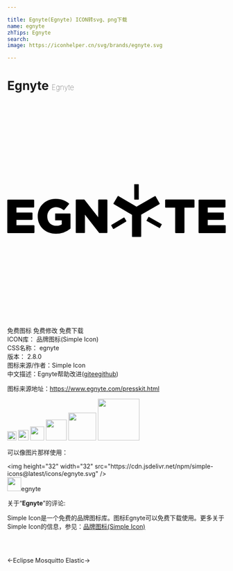 ```yaml
---

title: Egnyte(Egnyte) ICON转svg、png下载
name: egnyte
zhTips: Egnyte
search: 
image: https://iconhelper.cn/svg/brands/egnyte.svg

---
```


# Egnyte  <small style="font-size: 60%;font-weight: 100">Egnyte</small>

<div id="svg" class="svg-wrap">
<svg role="img" viewBox="0 0 24 24" xmlns="http://www.w3.org/2000/svg"><title>Egnyte icon</title><path d="M16.742 11.214l-.447-.78a.062.062 0 0 0-.082-.022l-2.014 1.162-1.986-1.167a.062.062 0 0 0-.082.021l-.458.78a.062.062 0 0 0 .021.083l2.009 1.178v2.363c0 .033.027.06.06.06h.89a.06.06 0 0 0 .06-.06v-2.374l2.007-1.162c.028-.016.039-.055.022-.082zm-3.863 1.583c-.017-.028-.055-.038-.088-.022l-1.342.797c-.027.016-.038.054-.022.087l.191.327c.016.028.055.039.087.022l1.343-.797c.027-.016.038-.054.022-.087zm1.533-3.69l-.442.006c-.016 0-.027.011-.027.033l.005 1.62c0 .017.011.028.033.028h.442c.016 0 .027-.01.027-.033l-.005-1.62a.035.035 0 0 0-.033-.033zm2.554 4.377l-1.413-.791c-.017-.005-.033-.005-.039.011l-.218.387c-.005.017-.005.033.011.039l1.413.79c.017.006.033.006.039-.01l.218-.388c.01-.01.005-.032-.011-.038zm-14.057.12h-1.9v-.584h1.687a.075.075 0 0 0 .076-.076v-.65a.075.075 0 0 0-.076-.076H1.01v-.556h1.87a.075.075 0 0 0 .077-.077v-.715a.075.075 0 0 0-.077-.076H.076A.075.075 0 0 0 0 10.87v3.526c0 .043.033.076.076.076H2.91a.075.075 0 0 0 .076-.076v-.715a.078.078 0 0 0-.076-.077zm3.967-1.282H5.26v.748h.725v.442c0 .005 0 .01-.005.01-.153.099-.338.148-.584.148-.584 0-.999-.426-.999-1.02v-.012c0-.562.41-1.01.939-1.01.338 0 .584.11.83.301.032.027.081.022.103-.01l.502-.607a.078.078 0 0 0-.01-.109c-.377-.305-.82-.485-1.436-.485-1.14 0-1.98.84-1.98 1.915v.01c0 1.114.856 1.905 2.002 1.905a2.49 2.49 0 0 0 1.572-.545.088.088 0 0 0 .027-.06v-1.545c.005-.043-.027-.076-.071-.076zm4.044-1.533h-.857a.075.075 0 0 0-.077.076v1.866l-1.49-1.915a.088.088 0 0 0-.06-.027h-.834a.075.075 0 0 0-.077.076v3.525c0 .044.033.077.077.077h.856a.075.075 0 0 0 .077-.077v-1.943l1.55 1.992a.088.088 0 0 0 .06.028h.78a.075.075 0 0 0 .076-.077v-3.525c-.005-.038-.043-.076-.081-.076zm9.571 0H17.42a.075.075 0 0 0-.077.076v.742c0 .044.033.076.077.076h1.026v2.713c0 .043.032.076.076.076h.868a.075.075 0 0 0 .076-.076v-2.702c0-.005.006-.01.011-.01h1.015a.075.075 0 0 0 .077-.077v-.742a.078.078 0 0 0-.077-.076zm3.433 2.815h-1.9v-.584h1.692a.075.075 0 0 0 .077-.076v-.65a.075.075 0 0 0-.077-.076h-1.691v-.556h1.871a.075.075 0 0 0 .077-.077v-.715a.075.075 0 0 0-.077-.076h-2.805a.075.075 0 0 0-.076.076v3.526c0 .043.033.076.076.076h2.833a.075.075 0 0 0 .076-.076v-.715a.075.075 0 0 0-.076-.077Z"/></svg>
</div>
<detail full-name='egnyte'></detail>

<div class="detail-page">
<p>
<span><span class="badge-success badge">免费图标</span> <span class="badge-success badge">免费修改</span>  <span class="badge-success badge">免费下载</span> </span>
<br/>
<span>
ICON库：
<span class="badge-secondary badge">品牌图标(Simple Icon)</span> 
</span>
<br/>
<span>
CSS名称：
<span class="badge-secondary badge">egnyte</span> 
</span>

<br/>
<span>
版本：
<span class="badge-secondary badge">2.8.0</span> 
</span>
<br/>
<span>图标来源/作者：<span class="badge-light badge">Simple Icon</span></span> 
<br/>
<span class="zh-detail">中文描述：<span class="badge-primary badge">Egnyte</span><span class="help-link"><span>帮助改进</span>(<a href="https://gitee.com/liuwave/icon-helper/edit/master/json/brands/egnyte.json" target="_blank" rel="noopener noreferrer">gitee</a><a href="https://github.com/liuwave/icon-helper/edit/master/json/brands/egnyte.json" target="_blank" rel="noopener noreferrer">github</a></span>)</span><br/>
</p>
</div><div class="description description alert alert-light"><p>图标来源地址：<a href="https://www.egnyte.com/presskit.html" target="_blank" rel="noopener noreferrer">https://www.egnyte.com/presskit.html</a></p></div>
<div class="alert alert-dark">
<img height="21" width="21" src="https://cdn.jsdelivr.net/npm/simple-icons@latest/icons/egnyte.svg" />
<img height="24" width="24" src="https://cdn.jsdelivr.net/npm/simple-icons@latest/icons/egnyte.svg" />
<img height="32" width="32" src="https://cdn.jsdelivr.net/npm/simple-icons@latest/icons/egnyte.svg" />
<img height="48" width="48" src="https://cdn.jsdelivr.net/npm/simple-icons@latest/icons/egnyte.svg" />
<img height="64" width="64" src="https://cdn.jsdelivr.net/npm/simple-icons@latest/icons/egnyte.svg" />
<img height="96" width="96" src="https://cdn.jsdelivr.net/npm/simple-icons@latest/icons/egnyte.svg" />

</div>
<div>
  <p>可以像图片那样使用：    
  </p>
  <div class="alert alert-primary" style="font-size: 14px">
    &lt;img height="32" width="32" src="https://cdn.jsdelivr.net/npm/simple-icons@latest/icons/egnyte.svg" /&gt;
    <copy-btn content='<img height="32" width="32" src="https://cdn.jsdelivr.net/npm/simple-icons@latest/icons/egnyte.svg" />'></copy-btn>
  </div>
  <div class="alert alert-secondary">
    <img height="32" width="32" src="https://cdn.jsdelivr.net/npm/simple-icons@latest/icons/egnyte.svg" />egnyte
    <copy-btn content="egnyte" btn-title="复制图标名称"></copy-btn>
  </div>
</div>
<div class="icon-detail__container">
<p>关于“<b>Egnyte</b>”的评论:</p>
</div>
<Vssue title="关于“Egnyte”的评论" />
<div><p>Simple Icon是一个免费的品牌图标库。图标Egnyte可以免费下载使用。更多关于  Simple Icon的信息，参见：<a target="_blank" href="https://iconhelper.cn/brands.html">品牌图标(Simple Icon)</a>
</p></div>


<div style="padding:2rem 0 " class="page-nav"><p class="inner"><span class="prev">←<router-link to="/icon/eclipse-mosquitto.html">Eclipse Mosquitto</router-link></span> <span class="next"><router-link to="/icon/elastic.html">Elastic</router-link>→</span></p></div>
